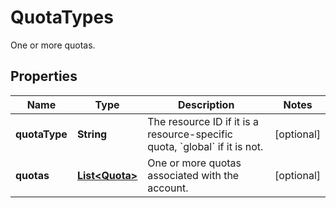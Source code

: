 

# QuotaTypes

One or more quotas.

## Properties

| Name | Type | Description | Notes |
|------------ | ------------- | ------------- | -------------|
|**quotaType** | **String** | The resource ID if it is a resource-specific quota, &#x60;global&#x60; if it is not. |  [optional] |
|**quotas** | [**List&lt;Quota&gt;**](Quota.md) | One or more quotas associated with the account. |  [optional] |



